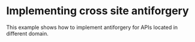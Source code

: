 # Implementing cross site antiforgery 

This example shows how to implement antiforgery for APIs located in different domain.